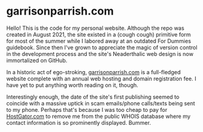 # garrisonparrish.com

Hello! This is the code for my personal website. Although the repo was created in August 2021, the site existed in a
(cough cough) primitive form for most of the summer while I labored away at an outdated For Dummies guidebook.
Since then I've grown to appreciate the magic of version control in the development process and the site's Neaderthalic
web design is now immortalized on GitHub.

In a historic act of ego-stroking, [garrisonparrish.com](https://garrisonparrish.com/) is a full-fledged website
complete with an annual web hosting and domain registration fee. I have yet to put anything worth reading on it, though.

Interestingly enough, the date of the site's first publishing seemed to coincide with a massive uptick in scam emails/phone
calls/texts being sent to my phone. Perhaps that's because I was too cheap to pay for [HostGator.com](https://www.hostgator.com/) to remove me from the public WHOIS database where my contact information is so prominently displayed. Bummer.
